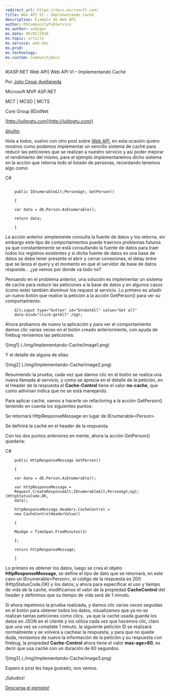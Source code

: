 ```yaml
---
redirect_url: https://docs.microsoft.com/
title: Web API VI – Implementando Caché
description: Ejemplo de Web API
author: MSCommunityPubService
ms.author: andygon
ms.date: 06/01/2016
ms.topic: article
ms.service: web-dev
ms.prod: 
ms.technology:
ms.custom: CommunityDocs
---
```


#[ASP.NET Web API] Web API VI – Implementando Caché

Por [Julio Cesar
Avellaneda](http://mvp.microsoft.com/en-us/MVP/Julio%20Cesar%20Avellaneda-4038198)

Microsoft MVP ASP.NET

MCT | MCSD | MCTS

Core Group BDotNet

[http://julitogtu.com](http://julitogtu.com/)

[@julito](https://twitter.com/julitogtu)

Hola a todos, vuelvo con otro post sobre [Web
API](http://julitogtu.com/asp-net-web-api/), en esta ocasión quiero
mostros como podemos implementar un sencillo sistema de caché para
reducir las peticiones que se realizan a nuestro servicio y así poder
mejorar el rendimiento del mismo, para el ejemplo implementaremos dicho
sistema en la acción que retorna todo el listado de personas, recordando
tenemos algo como:

C\#

```

    public IEnumerable&lt;Person&gt; GetPerson()

    {

    var data = db.Person.AsEnumerable();

    return data;

    }
```

La acción anterior simplemente consulta la fuente de datos y los
retorna, sin embargo este tipo de comportamientos puede traernos
problemas futuros ya que constantemente se está consultando la fuente de
datos para traer todos los registros existentes y si dicha fuente de
datos es una base de datos se debe tener presente el abrir y cerrar
conexiones, el delay entre que se lanza el query y el momento en que el
servidor de base de datos responde… ¿ya vemos por donde va todo no?

Pensando en el problema anterior, una solución es implementar un sistema
de caché para reducir las peticiones a la base de datos y en algunos
casos (como este) también disminuir los request al servicio. Lo primero
es añadir un nuevo botón que realice la petición a la acción GetPerson()
para ver su comportamiento:


```
    &lt;input type="button" id="btnGetAll" value="Get all"
    data-bind="click:getAll" /&gt;
```

Ahora probamos de nuevo la aplicación y para ver el comportamiento damos
clic varias veces en el botón creado anteriormente, con ayuda de firebug
revisemos las peticiones:

![img1] (./img/Implementando-Cache/image1.png)

Y el detalle de alguna de ellas:

![img2] (./img/Implementando-Cache/image2.png)

Resumiendo la prueba, cada vez que damos clic en el botón se realiza una
nueva llamada al servicio, y como se aprecia en el detalle de la
petición, en el Header de la respuesta el **Cache-Control** tiene el
valor **no-cache**, que como adivinan indica que no se está manejando.

Para aplicar caché, vamos a hacerle un refactoring a la acción
GetPerson() teniendo en cuenta los siguientes puntos:

Se retornará HttpResponseMessage en lugar de IEnumerable&lt;Person&gt;.

Se definirá la caché en el header de la respuesta.

Con los dos puntos anteriores en mente, ahora la acción GetPerson()
quedaría:

C\#

```
    public HttpResponseMessage GetPerson()

    {

    var data = db.Person.AsEnumerable();

    var httpResponseMessage =
    Request.CreateResponse&lt;IEnumerable&lt;Person&gt;&gt;(HttpStatusCode.OK,
    data);

    httpResponseMessage.Headers.CacheControl =
    new CacheControlHeaderValue()

    {

    MaxAge = TimeSpan.FromMinutes(1)

    };

    return httpResponseMessage;

    }
```

Lo primero es obtener los datos, luego se crea el objeto
**HttpResponseMessage**, se define el tipo de dato que se retornará, en
este caso un IEnumerable&lt;Person&gt;, el código de la respuesta es 200
(HttpStatusCode.OK) y los datos; y ahora para especificar el uso y
tiempo de vida de la cache, modificamos el valor de la propiedad
**CacheControl** del header y definimos que su tiempo de vida será de 1
minuto.

Si ahora repetimos la prueba realizada, y damos clic varias veces
seguidas en el botón para obtener todos los datos, visualizamos que ya
no se realizan tantas peticiones como clics,  ya que la caché usada
guarda los datos en JSON en el cliente y los utiliza cada vez que
hacemos clic, claro que una vez se complete 1 minuto, la siguiente
petición SI se realizará normalmente y se volverá a cachear la
respuesta, y para que no quede duda, revisemos de nuevo la información
de la petición y su respuesta con firebug, la propiedad
**Cache-Control** ahora tiene el valor **max-age=60**, es decir que usa
caché con un duración de 60 segundos.

![img3] (./img/Implementando-Cache/image3.png)

Espero e post les haya gustado, nos vemos.

¡Saludos!

[Descarga el ejemplo!](http://sdrv.ms/1c1HoFS)




